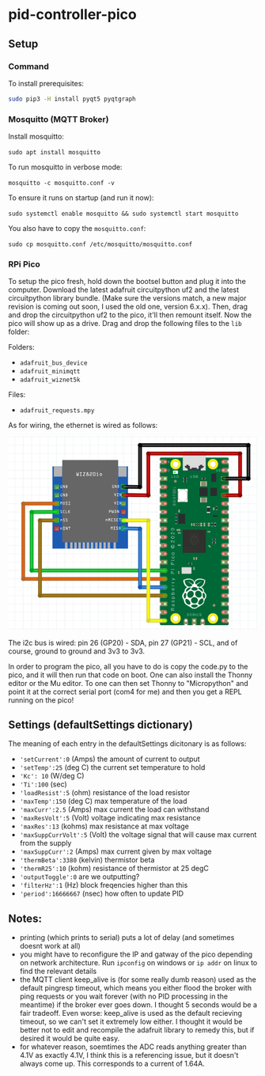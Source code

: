 # pid-controller-pico

## Setup

### Command

To install prerequisites:

```sh 
sudo pip3 -H install pyqt5 pyqtgraph
```

### Mosquitto (MQTT Broker)

Install mosquitto:

` sudo apt install mosquitto `

To run mosquitto in verbose mode:

` mosquitto -c mosquitto.conf -v `

To ensure it runs on startup (and run it now):

` sudo systemctl enable mosquitto && sudo systemctl start mosquitto `

You also have to copy the `mosquitto.conf`:

` sudo cp mosquitto.conf /etc/mosquitto/mosquitto.conf `

### RPi Pico

To setup the pico fresh, hold down the bootsel button and plug it into the computer. Download the latest adafruit circuitpython uf2 and the latest circuitpython library bundle. (Make sure the versions match, a new major revision is coming out soon, I used the old one, version 6.x.x). Then, drag and drop the circuitpython uf2 to the pico, it'll then remount itself. Now the pico will show up as a drive. Drag and drop the following files to the `lib` folder:

Folders:
* `adafruit_bus_device`
* `adafruit_minimqtt`
* `adafruit_wiznet5k`

Files:
* `adafruit_requests.mpy`

As for wiring, the ethernet is wired as follows:

![eth wiring](docs/eth_wiring.png)

The i2c bus is wired: pin 26 (GP20) - SDA, pin 27 (GP21) - SCL, and of course, ground to ground and 3v3 to 3v3.

In order to program the pico, all you have to do is copy the code.py to the pico, and it will then run that code on boot. One can also install the Thonny editor or the Mu editor. To one can then set Thonny to "Micropython" and point it at the correct serial port (com4 for me) and then you get a REPL running on the pico!

## Settings (defaultSettings dictionary)

The meaning of each entry in the defaultSettings dicitonary is as follows:
* `'setCurrent':0` (Amps) the amount of current to output
* `'setTemp':25` (deg C) the current set temperature to hold
* `'Kc': 10` (W/deg C)
* `'Ti':100` (sec)
* `'loadResist':5` (ohm) resistance of the load resistor
* `'maxTemp':150` (deg C) max temperature of the load
* `'maxCurr':2.5` (Amps) max current the load can withstand
* `'maxResVolt':5` (Volt) voltage indicating max resistance
* `'maxRes':13` (kohms) max resistance at max voltage
* `'maxSuppCurrVolt':5` (Volt) the voltage signal that will cause max current from the supply
* `'maxSuppCurr':2` (Amps) max current given by max voltage
* `'thermBeta':3380` (kelvin) thermistor beta
* `'thermR25':10` (kohm) resistance of thermistor at 25 degC
* `'outputToggle':0` are we outputting?
* `'filterHz':1` (Hz) block freqencies higher than this
* `'period':16666667` (nsec) how often to update PID

## Notes:

* printing (which prints to serial) puts a lot of delay (and sometimes doesnt work at all)
* you might have to reconfigure the IP and gatway of the pico depending on network architecture. Run `ipconfig` on windows or `ip addr` on linux to find the relevant details
* the MQTT client keep\_alive is (for some really dumb reason) used as the default pingresp timeout, which means you either flood the broker with ping requests or you wait forever (with no PID processing in the meantime) if the broker ever goes down. I thought 5 seconds would be a fair tradeoff. Even worse: keep\_alive is used as the default recieving timeout, so we can't set it extremely low either. I thought it would be better not to edit and recompile the adafruit library to remedy this, but if desired it would be quite easy.
* for whatever reason, soemtimes the ADC reads anything greater than 4.1V as exactly 4.1V, I think this is a referencing issue, but it doesn't always come up. This corresponds to a current of 1.64A.
